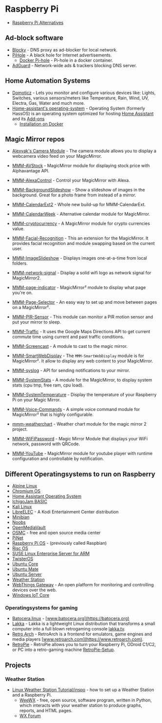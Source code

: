 # Raspberry Pi

- [Raspberry Pi Alternatives](https://pimylifeup.com/raspberry-pi-alternatives/)

## Ad-block software
- [Blocky](https://github.com/0xERR0R/blocky) - DNS proxy as ad-blocker for local network.
- [PiHole](https://github.com/pi-hole/pi-hole) - A black hole for Internet advertisements.
  - [Docker Pi-hole](https://github.com/pi-hole/docker-pi-hole) -  Pi-hole in a docker container.
- [AdGuard](https://github.com/AdguardTeam/AdguardHome) - Network-wide ads & trackers blocking DNS server.

## Home Automation Systems
- [Domoticz](https://github.com/domoticz/domoticz) - Lets you monitor and configure various devices like: Lights, Switches, various sensors/meters like Temperature, Rain, Wind, UV, Electra, Gas, Water and much more.
- [Home-assistant's operating-system](https://github.com/home-assistant/operating-system) - Operating System (formerly HassOS) is an operating system optimized for hosting [Home Assistant](https://www.home-assistant.io) and its [Add-ons](https://www.home-assistant.io/addons)
  - [Installation on Docker](https://www.home-assistant.io/docs/installation/docker/)

## Magic Mirror repos
- [Alexyak's Camera Module](https://github.com/alexyak/camera) - The camera module allows you to display a webcamera video feed on your MagicMirror.
- [MMM-AVStock](https://github.com/lavolp3/MMM-AVStock) -  MagicMirror module for displaying stock price with Alphavantage API.
- [MMM-AlexaControl](https://github.com/JoChef2/MMM-AlexaControl) -  Control your MagicMirror with Alexa.
- [MMM-BackgroundSlideshow](https://github.com/darickc/MMM-BackgroundSlideshow) - Show a slideshow of images in the background. Great for a photo frame from instead of a mirror.
- [MMM-CalendarExt2](https://github.com/MMM-CalendarExt2/MMM-CalendarExt2) - Whole new build-up for MMM-CalendarExt.
- [MMM-CalendarWeek](https://github.com/heskja/MMM-CalendarWeek) - Alternative calendar module for MagicMirror.
- [MMM-cryptocurrency](https://github.com/matteodanelli/MMM-cryptocurrency) -  A MagicMirror module for crypto currencies value.
- [MMM-Facial-Recognition](https://github.com/paviro/MMM-Facial-Recognition) - This an extension for the MagicMirror. It provides facial recognition and module swapping based on the current user.
- [MMM-ImageSlideshow](https://github.com/AdamMoses-GitHub/MMM-ImageSlideshow) -  Displays images one-at-a-time from local folders.
- [MMM-network-signal](https://github.com/PoOwAa/MMM-network-signal) -  Display a solid wifi logo as network signal for MagicMirror2.
- [MMM-page-indicator](https://github.com/edward-shen/MMM-page-indicator) -  MagicMirror² module to display what page you're on.
- [MMM-Page-Selector](https://github.com/Veldrovive/MMM-Page-Selector) - An easy way to set up and move between pages on a MagicMirror².
- [MMM-PIR-Sensor](https://github.com/paviro/MMM-PIR-Sensor) - This module can monitor a PIR motion sensor and put your mirror to sleep. 

- [MMM-Traffic](https://github.com/SamLewis0602/MMM-Traffic) - It uses the Google Maps Directions API to get current commute time using current and past traffic conditions. 
- [MMM-Screencast](https://github.com/kevinatown/MMM-Screencast) -  A module to cast to the magic mirror.
- [MMM-SmartWebDisplay](https://github.com/AgP42/MMM-SmartWebDisplay) - The `MMM-SmartWebDisplay` module is for MagicMirror². It allow to display any web content to your MagicMirror.
- [MMM-syslog](https://github.com/paviro/MMM-syslog) - API for sending notifications to your mirror.
- [MMM-SystemStats](https://github.com/BenRoe/MMM-SystemStats) - A module for the MagicMirror, to display system stats (cpu tmp, free ram, cpu load).
- [MMM-SystemTemperature](https://github.com/MichMich/mmm-systemtemperature) - Display the temperature of your Raspberry Pi on your Magic Mirror.
- [MMM-Voice-Commands](https://github.com/Veldrovive/MMM-Voice-Commands) - A simple voice command module for MagicMirror² that is highly configurable.
- [mmm-weatherchart](https://github.com/paphko/mmm-weatherchart) - Weather chart module for the magic mirror 2 project.
- [MMM-WiFiPassword](https://github.com/TeraTech/MMM-WiFiPassword) - Magic Mirror Module that displays your WiFi network, password with QRCode.
- [MMM-YouTube](https://github.com/Anonym-tsk/MMM-YouTube) - MagicMirror module for youtube player with runtime configuration and controllable by notification.

## Different Operatingsystems to run on Raspberry
- [Alpine Linux](https://wiki.alpinelinux.org/wiki/Raspberry_Pi)
- [Chromium OS](https://github.com/FydeOS/chromium_os-raspberry_pi)
- [Home Assistant Operating System](https://github.com/home-assistant/operating-system)
- [IchigoJam BASIC](https://ichigojam.github.io/RPi)
- [Kali Linux](https://www.kali.org/docs/arm/raspberry-pi-full-encryption)
- [LibreELEC](https://libreelec.tv/) - A Kodi Entertainment Center distribution
- [Minibian](https://minibianpi.wordpress.com/)
- [Noobs](https://www.raspberrypi.org/downloads/noobs/)
- [OpenMediaVault](https://www.openmediavault.org)
- [OSMC](https://osmc.tv/) - free and open source media center
- [PiNet](http://pinet.org.uk/)
- [Raspberry Pi OS](https://www.raspberrypi.org/downloads/raspberry-pi-os/) - (previously called Raspbian)
- [Risc OS](https://www.riscosopen.org/content/downloads/raspberry-pi)
- [SUSE Linux Enterprise Server for ARM](https://www.suse.com/products/arm)
- [TwisterOS](https://twisteros.com)
- [Ubuntu Core](https://ubuntu.com/download/raspberry-pi-core)
- [Ubuntu Mate](https://ubuntu-mate.org/ports/raspberry-pi)
- [Ubuntu Server](https://ubuntu.com/download/raspberry-pi)
- [Weather Station](https://downloads.raspberrypi.org/weather_station/images/weather_station-2018-01-14)
- [WebThings Gateway](https://iot.mozilla.org/gateway/) - An open platform for monitoring and controlling devices over the web.
- [Windows IoT Core](https://www.microsoft.com/en-us/software-download/windows10iotcore)

 ### Operatingsystems for gaming
   - [Batocera.linux](https://github.com/batocera-linux/batocera.linux) - [www.batocera.org](https://batocera.org)
   - [Lakka](https://github.com/libretro/Lakka-LibreELEC) - Lakka is a lightweight Linux distribution that transforms a small computer into a full blown retrogaming console [lakka.tv](http://www.lakka.tv).
   - [Retro Arch](https://github.com/libretro/RetroArch) - RetroArch is a frontend for emulators, game engines and media players [www.retroarch.com](https://www.retroarch.com).
   - [RetroPie](https://retropie.org.uk/) - RetroPie allows you to turn your Raspberry Pi, ODroid C1/C2, or PC into a retro-gaming machine [RetroPie-Setup](https://github.com/RetroPie/RetroPie-Setup).

## Projects
### Weather Station
- [Linux Weather Station Tutorial/inspo](https://www.landoflinux.com/linux_raspberry_pi_weather_station.html) - how to set up a Weather Station and a Raspberry Pi.
  - [WeeWX](http://weewx.com) - free, open source, software program, written in Python, which interacts with your weather station to produce graphs, reports, and HTML pages.
  - [WX Forum](https://www.wxforum.net/)






